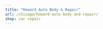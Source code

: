 ```yaml
---
title: "Howard Auto Body & Repair"
url: /chicago/howard-auto-body-and-repair/
shop: car repair
---
```


